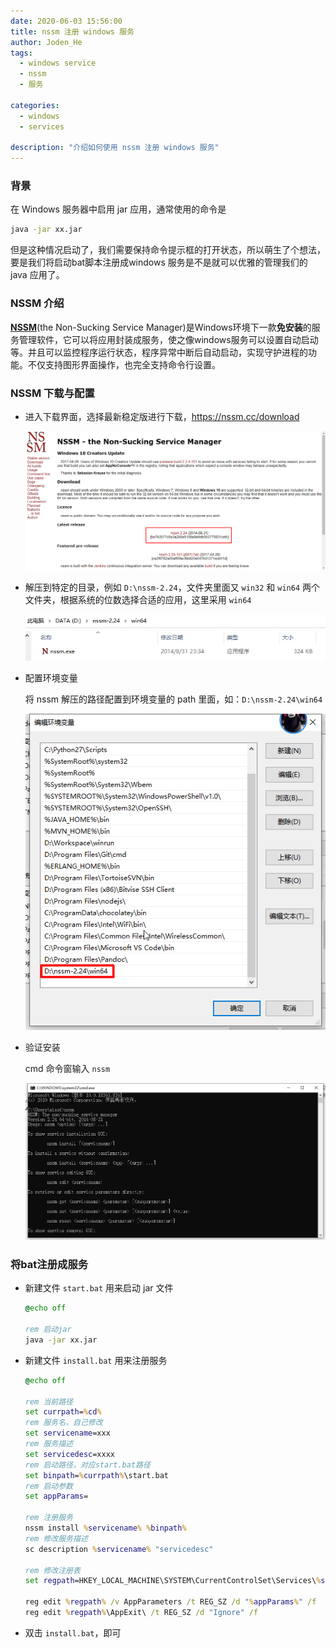 ```yaml
---
date: 2020-06-03 15:56:00
title: nssm 注册 windows 服务
author: Joden_He
tags: 
  - windows service
  - nssm
  - 服务

categories: 
  - windows
  - services

description: "介绍如何使用 nssm 注册 windows 服务"
---
```




### 背景

在 Windows 服务器中启用 jar 应用，通常使用的命令是

```sh
java -jar xx.jar
```

但是这种情况启动了，我们需要保持命令提示框的打开状态，所以萌生了个想法，要是我们将启动bat脚本注册成windows 服务是不是就可以优雅的管理我们的 java 应用了。

### NSSM 介绍

**[NSSM](https://nssm.cc/)**(the Non-Sucking Service Manager)是Windows环境下一款**免安装**的服务管理软件，它可以将应用封装成服务，使之像windows服务可以设置自动启动等。并且可以监控程序运行状态，程序异常中断后自动启动，实现守护进程的功能。不仅支持图形界面操作，也完全支持命令行设置。

### NSSM 下载与配置

- 进入下载界面，选择最新稳定版进行下载，https://nssm.cc/download

  ![NSSM 下载界面](/images/windows/services/20200603161326.png)

- 解压到特定的目录，例如 `D:\nssm-2.24`，文件夹里面又 `win32` 和 `win64` 两个文件夹，根据系统的位数选择合适的应用，这里采用 `win64`

  ![nssm 目录](/images/windows/services/20200603161728.png)

- 配置环境变量

  将 nssm 解压的路径配置到环境变量的 path 里面，如：`D:\nssm-2.24\win64`

  ![nssm 环境变量](/images/windows/services/20200603162145.png)

- 验证安装

  cmd 命令窗输入 `nssm`

  ![nssm 验证安装](/images/windows/services/20200603162750.png)

### 将bat注册成服务

- 新建文件 `start.bat` 用来启动 jar 文件

  ```bat
  @echo off
  
  rem 启动jar
  java -jar xx.jar
  ```

  

- 新建文件 `install.bat` 用来注册服务

  ```bat
  @echo off
  
  rem 当前路径
  set currpath=%cd%
  rem 服务名，自己修改
  set servicename=xxx
  rem 服务描述
  set servicedesc=xxxx
  rem 启动路径，对应start.bat路径
  set binpath=%currpath%\start.bat
  rem 启动参数
  set appParams=
  
  rem 注册服务
  nssm install %servicename% %binpath%
  rem 修改服务描述
  sc description %servicename% "servicedesc"
  
  rem 修改注册表
  set regpath=HKEY_LOCAL_MACHINE\SYSTEM\CurrentControlSet\Services\%servicename%\Parameters\
  
  reg edit %regpath% /v AppParameters /t REG_SZ /d "%appParams%" /f
  reg edit %regpath%\AppExit\ /t REG_SZ /d "Ignore" /f
  ```

  

- 双击 `install.bat`，即可

